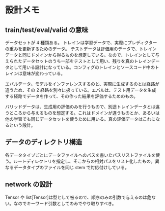 # 設計メモ

## train/test/eval/valid の意味

データセットが 4 種類ある。
トレインは学習データで、実際にプレディクターの重みを更新するためのデータ。
テストデータは評価用のデータで、トレインデータと同じドメインから得るものを想定している。なので、トレインとして与えられたデータセットのうち一部をテストとして用い、残りを真のトレインデータとして用いる設計になっている。コンフィグのトレインとソースコード中のトレインは意味が変わっている。

エバルデータ。モデルをインファレンスするのと、実際に生成するのとは経路が違うため、その 2 経路を別々に扱っている。エバルは、テスト用データを生成する経路でデータを作って、その作った結果を評価するためのもの。

バリッドデータは、生成用の評価のみを行うもので、別途トレインデータとは違うところから与えるものを想定する。これはドメインが違うものとか、あるいは他の学習でも同じデータセットを使うために用いる。真の評価データはこれになるという設計。

## データのディレクトリ構造

各データタイプごとにデータファイルへのパスを書いたパスリストファイルを使う。ルートディレクトリを指定し、そこからの相対パスをリスト化したもの。異なるデータタイプのファイルを同じ stem で対応付けしている。

## network の設計

Tensor や list[Tensor]は型として被るので、順序のみの引数で与えるのは危ない。なのでキーワード引数としてのみでやり取りすべき。
